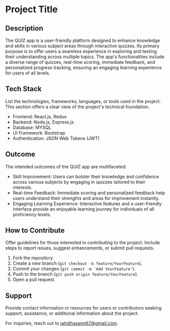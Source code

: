 # Project Title

## Description

The QUIZ app is a user-friendly platform designed to enhance knowledge and skills in various subject areas through interactive quizzes. Its primary purpose is to offer users a seamless experience in exploring and testing their understanding across multiple topics. The app's functionalities include a diverse range of quizzes, real-time scoring, immediate feedback, and personalized progress tracking, ensuring an engaging learning experience for users of all levels.

## Tech Stack

List the technologies, frameworks, languages, or tools used in the project. This section offers a clear view of the project's technical foundation.

- Frontend: React.js, Redux
- Backend: Node.js, Express.js
- Database: MYSQL
- UI Framework: Bootstrap
- Authentication: JSON Web Tokens (JWT)

## Outcome

The intended outcomes of the QUIZ app are multifaceted:

- Skill Improvement: Users can bolster their knowledge and confidence across various subjects by engaging in quizzes tailored to their interests.
- Real-time Feedback: Immediate scoring and personalized feedback help users understand their strengths and areas for improvement instantly.
- Engaging Learning Experience: Interactive features and a user-friendly interface provide an enjoyable learning journey for individuals of all proficiency levels.

## How to Contribute

Offer guidelines for those interested in contributing to the project. Include steps to report issues, suggest enhancements, or submit pull requests.

1. Fork the repository.
2. Create a new branch (`git checkout -b feature/YourFeature`).
3. Commit your changes (`git commit -m 'Add YourFeature'`).
4. Push to the branch (`git push origin feature/YourFeature`).
5. Open a pull request.

## Support

Provide contact information or resources for users or contributors seeking support, assistance, or additional information about the project.

For inquiries, reach out to [jahidhasann67@gmail.com](mailto:jahidhasann67@gmail.com).

